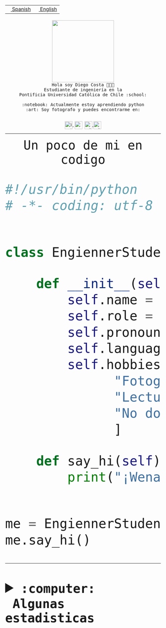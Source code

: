 <table border="0"  align="right">
 <tr><td><a href="README.md"><img src="https://upload.wikimedia.org/wikipedia/commons/thumb/8/89/Bandera_de_Espa%C3%B1a.svg/1200px-Bandera_de_Espa%C3%B1a.svg.png" height="10"> Spanish</a></td>
 <td><a href="README.en.md"><img src="https://upload.wikimedia.org/wikipedia/commons/a/a4/Flag_of_the_United_States.svg" height="10"> English</a></td></tr>
</table><br><br><br>


<p align="center">
  <img src="https://github.com/diegocostares/diegocostares/blob/main/Images/aaa2.gif?raw=true" height="200px" weight="200px">
  <br><samp>
    Hola soy Diego Costa 👨🏻‍💻<br>
    Estudiante de ingeniería en la <br>
    Pontificia Universidad Católica de Chile :school:<br>
  <br>
    :notebook: Actualmente estoy aprendiendo python <br>
    :art: Soy fotografo y puedes encontrarme en: <br>
  <br></samp>
  
</p>

<p align="center">
   <a href="https://instagram.com/diegocosta_no" target="blank">
    <img 
    align="center" src="https://cdn.jsdelivr.net/npm/simple-icons@3.0.1/icons/instagram.svg" alt="instagram" height="25px" width="25px" />
  </a>
  <a style="border: 3px solid; color: white;"href="https://t.me/diegocosta_no" target="blank">
  <img
  align="center" alt="Telegram" width="25px" src="https://icons-for-free.com/iconfiles/png/512/Telegram-1324888767380505522.png" />
</a>
<a href="https://api.whatsapp.com/send?phone=56971897835&text=Hola!" target="blank">
  <img
  align="center" alt="wtsp" width="25px" src="https://img.icons8.com/pastel-glyph/2x/whatsapp--v2.png" />
</a>
<a href="https://www.linkedin.com/in/diego-costa-786249213/" target="blank">
  <img
  align="center" alt="wtsp" width="25px" src="https://img.icons8.com/metro/452/linkedin.png" />
</a>

  </a>
</p>

---


<p align="center"><font size="25"><samp>Un poco de mi en codigo</samp></front></p>


```python
#!/usr/bin/python
# -*- coding: utf-8 -*-


class EngiennerStudent:

    def __init__(self):
        self.name = "Diego Costa"
        self.role = "Estudiante"
        self.pronouns = "he/him"
        self.language_spoken = ["es_CL", "en_US"]
        self.hobbies = [
              "Fotografia",
              "Lectura",
              "No dormir",
              ]

    def say_hi(self):
        print("¡Wena mundo!")


me = EngiennerStudent()
me.say_hi()
```
---
<details>
  <summary><b><samp>:computer: &nbsp;Algunas estadisticas</samp></b></summary>
  <br/></p>

<!--START_SECTION:waka-->
![Code Time](http://img.shields.io/badge/Code%20Time-1%2C119%20hrs%2032%20mins-blue)

📅 **Soy más productivo los Martes** 

```text
Lunes                    692 commits         ████░░░░░░░░░░░░░░░░░░░░░   15.77 % 
Martes                   846 commits         █████░░░░░░░░░░░░░░░░░░░░   19.28 % 
Miércoles                537 commits         ███░░░░░░░░░░░░░░░░░░░░░░   12.24 % 
Jueves                   663 commits         ████░░░░░░░░░░░░░░░░░░░░░   15.11 % 
Viernes                  662 commits         ████░░░░░░░░░░░░░░░░░░░░░   15.09 % 
Sábado                   365 commits         ██░░░░░░░░░░░░░░░░░░░░░░░   08.32 % 
Domingo                  622 commits         ████░░░░░░░░░░░░░░░░░░░░░   14.18 % 
```


📊 **Esta semana me dediqué a** 

```text
🐱‍💻 Proyectos: 
stable-diffusion-webui   51 mins             ██████████████████████░░░   89.97 % 
scraper                  5 mins              ██░░░░░░░░░░░░░░░░░░░░░░░   09.99 % 
2023-1-S4-Grupo2-IA      0 secs              ░░░░░░░░░░░░░░░░░░░░░░░░░   00.04 % 
```


 Last Updated on 01/08/2023 18:35:46 UTC
<!--END_SECTION:waka-->
  
  

<p align="center"> <img src="https://github-readme-stats.vercel.app/api?username=diegocostares&show_icons=true&theme=ayu-mirage" alt="abhisheknaiidu" /></p>
 
</details>
